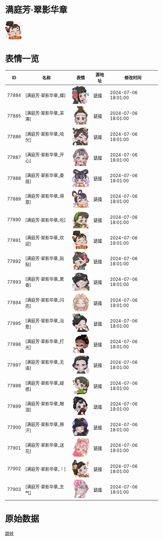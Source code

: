# 满庭芳·翠影华章

<img src="./cover.png" height="60" alt="cover" />

# 表情一览

|ID|名称|表情|源地址|修改时间|
|----|----|----|----|----|
|77884|[满庭芳·翠影华章_蝶]|<img src="./pic/077884_%5B满庭芳·翠影华章_蝶%5D.png" height="60" alt="蝶"/>|[链接](https://i0.hdslb.com/bfs/garb/05813ed1845567d6e8d2bcf293098dc308686a51.png)|2024-07-06 18:01:00|
|77885|[满庭芳·翠影华章_呆滞]|<img src="./pic/077885_%5B满庭芳·翠影华章_呆滞%5D.png" height="60" alt="呆滞"/>|[链接](https://i0.hdslb.com/bfs/garb/d51c38156f3baa209ee9123a4898b20f460558de.png)|2024-07-06 18:01:00|
|77886|[满庭芳·翠影华章_哈欠]|<img src="./pic/077886_%5B满庭芳·翠影华章_哈欠%5D.png" height="60" alt="哈欠"/>|[链接](https://i0.hdslb.com/bfs/garb/db4e09925ec01d9bac74a8f592c7770139292804.png)|2024-07-06 18:01:00|
|77887|[满庭芳·翠影华章_开心]|<img src="./pic/077887_%5B满庭芳·翠影华章_开心%5D.png" height="60" alt="开心"/>|[链接](https://i0.hdslb.com/bfs/garb/5ef3a1a9a90786317f53f4746da07d83d5d7c1eb.png)|2024-07-06 18:01:00|
|77888|[满庭芳·翠影华章_委屈]|<img src="./pic/077888_%5B满庭芳·翠影华章_委屈%5D.png" height="60" alt="委屈"/>|[链接](https://i0.hdslb.com/bfs/garb/674a550547ee2ed2f84a048065748733565925ee.png)|2024-07-06 18:01:00|
|77889|[满庭芳·翠影华章_得意]|<img src="./pic/077889_%5B满庭芳·翠影华章_得意%5D.png" height="60" alt="得意"/>|[链接](https://i0.hdslb.com/bfs/garb/4cc6eaf0580539c7fbd198f6e5bd7e19d7422544.png)|2024-07-06 18:01:00|
|77890|[满庭芳·翠影华章_吃]|<img src="./pic/077890_%5B满庭芳·翠影华章_吃%5D.png" height="60" alt="吃"/>|[链接](https://i0.hdslb.com/bfs/garb/ff6bbe8df63bac430219454f6bac51c2029cde94.png)|2024-07-06 18:01:00|
|77891|[满庭芳·翠影华章_欢迎]|<img src="./pic/077891_%5B满庭芳·翠影华章_欢迎%5D.png" height="60" alt="欢迎"/>|[链接](https://i0.hdslb.com/bfs/garb/b3f0da843b470f5861ea15114894491cc5b9c240.png)|2024-07-06 18:01:00|
|77892|[满庭芳·翠影华章_贴贴]|<img src="./pic/077892_%5B满庭芳·翠影华章_贴贴%5D.png" height="60" alt="贴贴"/>|[链接](https://i0.hdslb.com/bfs/garb/6b222a11094020ab49bcdaf01526630dbde3acc7.png)|2024-07-06 18:01:00|
|77893|[满庭芳·翠影华章_累昏]|<img src="./pic/077893_%5B满庭芳·翠影华章_累昏%5D.png" height="60" alt="累昏"/>|[链接](https://i0.hdslb.com/bfs/garb/7c1316773a63d61689b4d8ed0de86469cc23e0ed.png)|2024-07-06 18:01:00|
|77894|[满庭芳·翠影华章_闪亮]|<img src="./pic/077894_%5B满庭芳·翠影华章_闪亮%5D.png" height="60" alt="闪亮"/>|[链接](https://i0.hdslb.com/bfs/garb/e95bdaa002c4adeebff6151836e6e5e58f14baa9.png)|2024-07-06 18:01:00|
|77895|[满庭芳·翠影华章_治愈]|<img src="./pic/077895_%5B满庭芳·翠影华章_治愈%5D.png" height="60" alt="治愈"/>|[链接](https://i0.hdslb.com/bfs/garb/777ff07a2332999f5e00d4a3c94a974ede6ded50.png)|2024-07-06 18:01:00|
|77896|[满庭芳·翠影华章_打光]|<img src="./pic/077896_%5B满庭芳·翠影华章_打光%5D.png" height="60" alt="打光"/>|[链接](https://i0.hdslb.com/bfs/garb/e4371ec8690259a5dffcb935bb10a1418bde2406.png)|2024-07-06 18:01:00|
|77897|[满庭芳·翠影华章_无语]|<img src="./pic/077897_%5B满庭芳·翠影华章_无语%5D.png" height="60" alt="无语"/>|[链接](https://i0.hdslb.com/bfs/garb/fc0142046f8e85a9e6e44484d5c1df3ab555331a.png)|2024-07-06 18:01:00|
|77898|[满庭芳·翠影华章_疑惑]|<img src="./pic/077898_%5B满庭芳·翠影华章_疑惑%5D.png" height="60" alt="疑惑"/>|[链接](https://i0.hdslb.com/bfs/garb/78c66bd2c92a5b1a3d3f51aa2c936292673429af.png)|2024-07-06 18:01:00|
|77899|[满庭芳·翠影华章_眼泪]|<img src="./pic/077899_%5B满庭芳·翠影华章_眼泪%5D.png" height="60" alt="眼泪"/>|[链接](https://i0.hdslb.com/bfs/garb/20284ce628ee3ee133a3c17c004c603e68d1247f.png)|2024-07-06 18:01:00|
|77900|[满庭芳·翠影华章_擦汗]|<img src="./pic/077900_%5B满庭芳·翠影华章_擦汗%5D.png" height="60" alt="擦汗"/>|[链接](https://i0.hdslb.com/bfs/garb/399ada6d3a57162f07cde518dfc9b967efa6352d.png)|2024-07-06 18:01:00|
|77901|[满庭芳·翠影华章_送花]|<img src="./pic/077901_%5B满庭芳·翠影华章_送花%5D.png" height="60" alt="送花"/>|[链接](https://i0.hdslb.com/bfs/garb/9064c2b653b26beb86af82d215f02048c56cd05c.png)|2024-07-06 18:01:00|
|77902|[满庭芳·翠影华章_！]|<img src="./pic/077902_%5B满庭芳·翠影华章_！%5D.png" height="60" alt="！"/>|[链接](https://i0.hdslb.com/bfs/garb/8a949754d7cab4368a9ea4ddf647815431d3dfe6.png)|2024-07-06 18:01:00|
|77903|[满庭芳·翠影华章_生气]|<img src="./pic/077903_%5B满庭芳·翠影华章_生气%5D.png" height="60" alt="生气"/>|[链接](https://i0.hdslb.com/bfs/garb/2c009f0037f00006866c6bbab37816d95b8e3a0e.png)|2024-07-06 18:01:00|

# 原始数据

[跳转](./raw.json)

